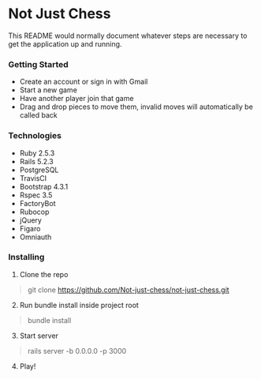 # Not Just Chess

This README would normally document whatever steps are necessary to get the
application up and running.

### Getting Started
* Create an account or sign in with Gmail
* Start a new game
* Have another player join that game
* Drag and drop pieces to move them, invalid moves will automatically be called back

### Technologies
* Ruby 2.5.3
* Rails 5.2.3
* PostgreSQL
* TravisCI
* Bootstrap 4.3.1
* Rspec 3.5
* FactoryBot
* Rubocop
* jQuery
* Figaro
* Omniauth

### Installing

1. Clone the repo
> git clone https://github.com/Not-just-chess/not-just-chess.git
2. Run bundle install inside project root
> bundle install
3. Start server
> rails server -b 0.0.0.0 -p 3000
4. Play!

